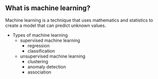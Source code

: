 ## What is machine learning? 
  Machine learning is a technique that uses mathematics and statistics to create a model that can predict unknown values.
  - Types of machine learning
    - supervised machine learning
      - regression
      - classification
    - unsupervised machine learning
      - clustering
      - anomaly detection
      - association

